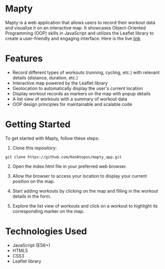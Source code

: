 # Mapty
Mapty is a web application that allows users to record their workout data and visualize it on an interactive map. It showcases Object-Oriented Programming (OOP) skills in JavaScript and utilizes the Leaflet library to create a user-friendly and engaging interface.
Here is the live [link](https://mapty-ken.netlify.app/)

# Features
- Record different types of workouts (running, cycling, etc.) with relevant details (distance, duration, etc.)
- Interactive map powered by the Leaflet library
- Geolocation to automatically display the user's current location
- Display workout records as markers on the map with popup details
- A list view of workouts with a summary of workout data
- OOP design principles for maintainable and scalable code

# Getting Started
To get started with Mapty, follow these steps:

1. Clone this repository:
```
git clone https://github.com/KenAtopos/mapty_app.git
```
2. Open the index.html file in your preferred web browser.

3. Allow the browser to access your location to display your current position on the map.

4. Start adding workouts by clicking on the map and filling in the workout details in the form.

5. Explore the list view of workouts and click on a workout to highlight its corresponding marker on the map.

# Technologies Used
- JavaScript (ES6+)
- HTML5
- CSS3
- Leaflet library
